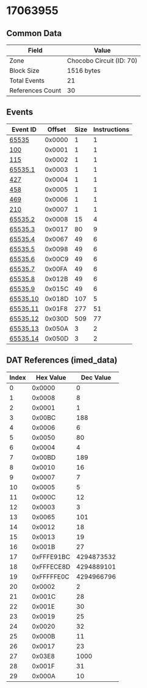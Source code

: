 # 17063955

## Common Data

| Field            | Value                    |
|------------------|--------------------------|
| Zone             | Chocobo Circuit (ID: 70) |
| Block Size       | 1516 bytes               |
| Total Events     | 21                       |
| References Count | 30                       |

## Events

| Event ID                  | Offset   |   Size |   Instructions |
|---------------------------|----------|--------|----------------|
| [65535](./65535.md)       | 0x0000   |      1 |              1 |
| [100](./100.md)           | 0x0001   |      1 |              1 |
| [115](./115.md)           | 0x0002   |      1 |              1 |
| [65535.1](./65535.1.md)   | 0x0003   |      1 |              1 |
| [427](./427.md)           | 0x0004   |      1 |              1 |
| [458](./458.md)           | 0x0005   |      1 |              1 |
| [469](./469.md)           | 0x0006   |      1 |              1 |
| [210](./210.md)           | 0x0007   |      1 |              1 |
| [65535.2](./65535.2.md)   | 0x0008   |     15 |              4 |
| [65535.3](./65535.3.md)   | 0x0017   |     80 |              9 |
| [65535.4](./65535.4.md)   | 0x0067   |     49 |              6 |
| [65535.5](./65535.5.md)   | 0x0098   |     49 |              6 |
| [65535.6](./65535.6.md)   | 0x00C9   |     49 |              6 |
| [65535.7](./65535.7.md)   | 0x00FA   |     49 |              6 |
| [65535.8](./65535.8.md)   | 0x012B   |     49 |              6 |
| [65535.9](./65535.9.md)   | 0x015C   |     49 |              6 |
| [65535.10](./65535.10.md) | 0x018D   |    107 |              5 |
| [65535.11](./65535.11.md) | 0x01F8   |    277 |             51 |
| [65535.12](./65535.12.md) | 0x030D   |    509 |             77 |
| [65535.13](./65535.13.md) | 0x050A   |      3 |              2 |
| [65535.14](./65535.14.md) | 0x050D   |      3 |              2 |

## DAT References (imed_data)

|   Index | Hex Value   |   Dec Value |
|---------|-------------|-------------|
|       0 | 0x0000      |           0 |
|       1 | 0x0008      |           8 |
|       2 | 0x0001      |           1 |
|       3 | 0x00BC      |         188 |
|       4 | 0x0006      |           6 |
|       5 | 0x0050      |          80 |
|       6 | 0x0004      |           4 |
|       7 | 0x00BD      |         189 |
|       8 | 0x0010      |          16 |
|       9 | 0x0007      |           7 |
|      10 | 0x0005      |           5 |
|      11 | 0x000C      |          12 |
|      12 | 0x0003      |           3 |
|      13 | 0x0065      |         101 |
|      14 | 0x0012      |          18 |
|      15 | 0x0013      |          19 |
|      16 | 0x001B      |          27 |
|      17 | 0xFFFE91BC  |  4294873532 |
|      18 | 0xFFFECE8D  |  4294889101 |
|      19 | 0xFFFFFE0C  |  4294966796 |
|      20 | 0x0002      |           2 |
|      21 | 0x001C      |          28 |
|      22 | 0x001E      |          30 |
|      23 | 0x0019      |          25 |
|      24 | 0x0020      |          32 |
|      25 | 0x000B      |          11 |
|      26 | 0x0017      |          23 |
|      27 | 0x03E8      |        1000 |
|      28 | 0x001F      |          31 |
|      29 | 0x000A      |          10 |
